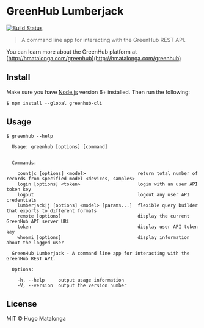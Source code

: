# GreenHub Lumberjack

[![Build Status](https://travis-ci.org/hmatalonga/greenhub-lumberjack.svg?branch=master)](https://travis-ci.org/hmatalonga/greenhub-lumberjack)

> A command line app for interacting with the GreenHub REST API.

You can learn more about the GreenHub platform at [http://hmatalonga.com/greenhub](http://hmatalonga.com/greenhub)

## Install

Make sure you have [Node.js](https://nodejs.org) version 6+ installed. Then run the following:

```
$ npm install --global greenhub-cli
```

## Usage

```
$ greenhub --help

  Usage: greenhub [options] [command]


  Commands:

    count|c [options] <model>                   return total number of records from specified model <devices, samples>
    login [options] <token>                     login with an user API token key
    logout                                      logout any user API credentials
    lumberjack|j [options] <model> [params...]  flexible query builder that exports to different formats
    remote [options]                            display the current GreenHub API server URL
    token                                       display user API token key
    whoami [options]                            display information about the logged user

  GreenHub Lumberjack - A command line app for interacting with the GreenHub REST API.

  Options:

    -h, --help     output usage information
    -V, --version  output the version number
```

## License
MIT © Hugo Matalonga
